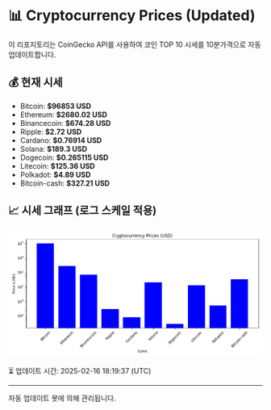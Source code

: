 
# 📊 Cryptocurrency Prices (Updated)

이 리포지토리는 CoinGecko API를 사용하여 코인 TOP 10 시세를 10분가격으로 자동 업데이트합니다.

## 💰 현재 시세
- Bitcoin: **$96853 USD**
- Ethereum: **$2680.02 USD**
- Binancecoin: **$674.28 USD**
- Ripple: **$2.72 USD**
- Cardano: **$0.76914 USD**
- Solana: **$189.3 USD**
- Dogecoin: **$0.265115 USD**
- Litecoin: **$125.36 USD**
- Polkadot: **$4.89 USD**
- Bitcoin-cash: **$327.21 USD**

## 📈 시세 그래프 (로그 스케일 적용)
![Crypto Prices](crypto_prices.png)

⏳ 업데이트 시간: 2025-02-16 18:19:37 (UTC)

---
자동 업데이트 봇에 의해 관리됩니다.
